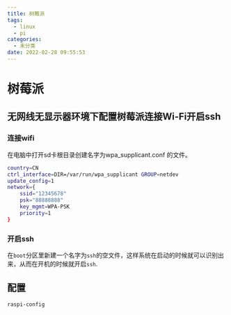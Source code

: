 ```yaml
---
title: 树莓派
tags:
  - linux
  - pi
categories:
  - 未分类
date: 2022-02-28 09:55:53
---
```


# 树莓派



## 无网线无显示器环境下配置树莓派连接Wi-Fi开启ssh

### 连接wifi

在电脑中打开sd卡根目录创建名字为wpa_supplicant.conf 的文件。

```bash
country=CN
ctrl_interface=DIR=/var/run/wpa_supplicant GROUP=netdev
update_config=1
network={
    ssid="12345678"
    psk="88888888"
    key_mgmt=WPA-PSK
    priority=1
}
```

### 开启ssh

在`boot`分区里新建一个名字为`ssh`的空文件，这样系统在启动的时候就可以识别出来，从而在开机的时候就开启`ssh`.



## 配置

```bash
raspi-config
```

